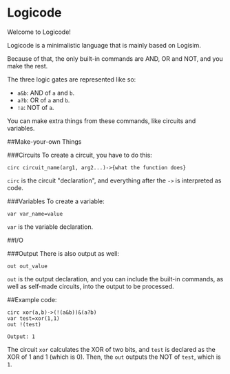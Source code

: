 # Logicode
Welcome to Logicode!

Logicode is a minimalistic language that is mainly based on Logisim.

Because of that, the only built-in commands are AND, OR and NOT, and you make the rest.

The three logic gates are represented like so:

- `a&b`: AND of `a` and `b`.
- `a?b`: OR of `a` and `b`.
- `!a`: NOT of `a`.

You can make extra things from these commands, like circuits and variables.

##Make-your-own Things

###Circuits
To create a circuit, you have to do this:

`circ circuit_name(arg1, arg2...)->{what the function does}`

`circ` is the circuit "declaration", and everything after the `->` is interpreted as code.

###Variables
To create a variable:

`var var_name=value`

`var` is the variable declaration.

##I/O

###Output
There is also output as well:

`out out_value`

`out` is the output declaration, and you can include the built-in commands, as well as self-made circuits, into the output to be processed.

##Example code:

    circ xor(a,b)->(!(a&b))&(a?b)
    var test=xor(1,1)
    out !(test)

    Output: 1

The circuit `xor` calculates the XOR of two bits, and `test` is declared as the XOR of 1 and 1 (which is 0). Then, the `out` outputs the NOT of `test`, which is `1`.
